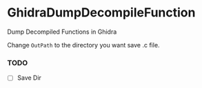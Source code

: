 # GhidraDumpDecompileFunction
Dump Decompiled Functions in Ghidra

Change `OutPath` to the directory you want save .c file.

### TODO
- [ ] Save Dir